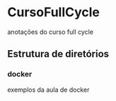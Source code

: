 # CursoFullCycle
anotações do curso full cycle

## Estrutura de diretórios

### docker
exemplos da aula de docker